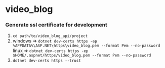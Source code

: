 # video_blog

### Generate ssl certificate for development
1. `cd path/to/video_blog_api/project`
2. windows => `dotnet dev-certs https -ep %APPDATA%\ASP.NET\https\video_blog.pem --format Pem --no-password`  
   linux => `dotnet dev-certs https -ep $HOME/.aspnet/https/video_blog.pem --format Pem --no-password`
3. `dotnet dev-certs https --trust`